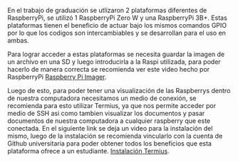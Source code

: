
En el trabajo de graduación se utlizaron 2 plataformas diferentes de RaspberryPi, se utilizó 1 RaspberryPi Zero W y una RaspberryPi 3B+. Estas plataformas tienen el beneficio de actuar bajo los mismos comandos GPIO por lo que los codigos son intercambiables y se desarrollan para el uso en ambas. 

Para lograr acceder a estas plataformas se necesita guardar la imagen de un archivo en una SD y luego introducirla a la Raspi utilizada, para poder hacerlo de manera correcta se recomienda ver este video hecho por RaspberryPi  [Raspberry Pi Imager](https://www.youtube.com/watch?v=ntaXWS8Lk34 "How to use Raspberry Pi Imager "). 

Luego de esto, para poder tener una visualización de las Raspberrys dentro de nuestra computadora necesitamos un medio de conexión, se recomienda para esto utilizar Termius, ya que nos permite acceder por medio de SSH asi como tambien visualizar los documentos y pasar documentos de nuestra computadora a cualquier raspberry que este conectada. En el siguiente link se deja un video para la instalación del mismo, luego de la instalación se recomienda vincularlo con la cuenta de Github universitaria para poder obtener todos los beneficios que esta plataforma ofrece a un estudiante.  [Instalación Termius](https://www.youtube.com/watch?v=Mfk1RMeUnNA "Descargar e instalar Termius").
